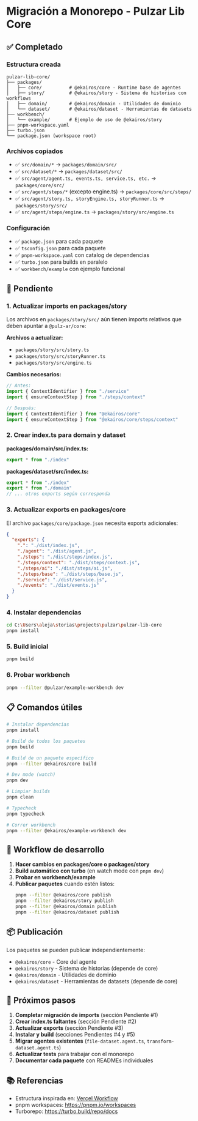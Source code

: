 # Migración a Monorepo - Pulzar Lib Core

## ✅ Completado

### Estructura creada
```
pulzar-lib-core/
├── packages/
│   ├── core/          # @ekairos/core - Runtime base de agentes
│   ├── story/         # @ekairos/story - Sistema de historias con workflows
│   ├── domain/        # @ekairos/domain - Utilidades de dominio
│   └── dataset/       # @ekairos/dataset - Herramientas de datasets
├── workbench/
│   └── example/       # Ejemplo de uso de @ekairos/story
├── pnpm-workspace.yaml
├── turbo.json
└── package.json (workspace root)
```

### Archivos copiados
- ✅ `src/domain/*` → `packages/domain/src/`
- ✅ `src/dataset/*` → `packages/dataset/src/`
- ✅ `src/agent/agent.ts, events.ts, service.ts, etc.` → `packages/core/src/`
- ✅ `src/agent/steps/*` (excepto engine.ts) → `packages/core/src/steps/`
- ✅ `src/agent/story.ts, storyEngine.ts, storyRunner.ts` → `packages/story/src/`
- ✅ `src/agent/steps/engine.ts` → `packages/story/src/engine.ts`

### Configuración
- ✅ `package.json` para cada paquete
- ✅ `tsconfig.json` para cada paquete
- ✅ `pnpm-workspace.yaml` con catalog de dependencias
- ✅ `turbo.json` para builds en paralelo
- ✅ `workbench/example` con ejemplo funcional

## 🚧 Pendiente

### 1. Actualizar imports en packages/story
Los archivos en `packages/story/src/` aún tienen imports relativos que deben apuntar a `@pulz-ar/core`:

**Archivos a actualizar:**
- `packages/story/src/story.ts`
- `packages/story/src/storyRunner.ts`
- `packages/story/src/engine.ts`

**Cambios necesarios:**
```typescript
// Antes:
import { ContextIdentifier } from "./service"
import { ensureContextStep } from "./steps/context"

// Después:
import { ContextIdentifier } from "@ekairos/core"
import { ensureContextStep } from "@ekairos/core/steps/context"
```

### 2. Crear index.ts para domain y dataset
**packages/domain/src/index.ts:**
```typescript
export * from "./index"
```

**packages/dataset/src/index.ts:**
```typescript
export * from "./index"
export * from "./domain"
// ... otros exports según corresponda
```

### 3. Actualizar exports en packages/core
El archivo `packages/core/package.json` necesita exports adicionales:
```json
{
  "exports": {
    ".": "./dist/index.js",
    "./agent": "./dist/agent.js",
    "./steps": "./dist/steps/index.js",
    "./steps/context": "./dist/steps/context.js",
    "./steps/ai": "./dist/steps/ai.js",
    "./steps/base": "./dist/steps/base.js",
    "./service": "./dist/service.js",
    "./events": "./dist/events.js"
  }
}
```

### 4. Instalar dependencias
```bash
cd C:\Users\aleja\storias\projects\pulzar\pulzar-lib-core
pnpm install
```

### 5. Build inicial
```bash
pnpm build
```

### 6. Probar workbench
```bash
pnpm --filter @pulzar/example-workbench dev
```

## 📋 Comandos útiles

```bash
# Instalar dependencias
pnpm install

# Build de todos los paquetes
pnpm build

# Build de un paquete específico
pnpm --filter @ekairos/core build

# Dev mode (watch)
pnpm dev

# Limpiar builds
pnpm clean

# Typecheck
pnpm typecheck

# Correr workbench
pnpm --filter @ekairos/example-workbench dev
```

## 🔄 Workflow de desarrollo

1. **Hacer cambios en packages/core o packages/story**
2. **Build automático con turbo** (en watch mode con `pnpm dev`)
3. **Probar en workbench/example**
4. **Publicar paquetes** cuando estén listos:
   ```bash
   pnpm --filter @ekairos/core publish
   pnpm --filter @ekairos/story publish
   pnpm --filter @ekairos/domain publish
   pnpm --filter @ekairos/dataset publish
   ```

## 📦 Publicación

Los paquetes se pueden publicar independientemente:
- `@ekairos/core` - Core del agente
- `@ekairos/story` - Sistema de historias (depende de core)
- `@ekairos/domain` - Utilidades de dominio
- `@ekairos/dataset` - Herramientas de datasets (depende de core)

## 🎯 Próximos pasos

1. **Completar migración de imports** (sección Pendiente #1)
2. **Crear index.ts faltantes** (sección Pendiente #2)
3. **Actualizar exports** (sección Pendiente #3)
4. **Instalar y build** (secciones Pendientes #4 y #5)
5. **Migrar agentes existentes** (`file-dataset.agent.ts`, `transform-dataset.agent.ts`)
6. **Actualizar tests** para trabajar con el monorepo
7. **Documentar cada paquete** con READMEs individuales

## 📚 Referencias

- Estructura inspirada en: [Vercel Workflow](https://github.com/vercel/workflow)
- pnpm workspaces: https://pnpm.io/workspaces
- Turborepo: https://turbo.build/repo/docs

